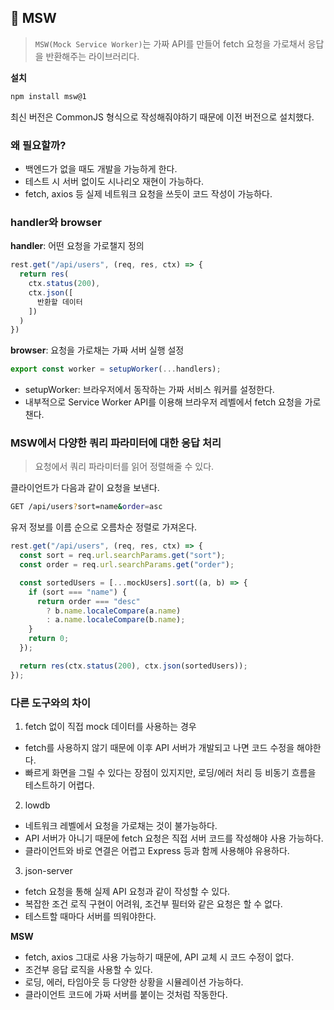 ## 🛜 MSW
> `MSW(Mock Service Worker)`는 가짜 API를 만들어 fetch 요청을 가로채서 응답을 반환해주는 라이브러리다.

**설치**

``` bash
npm install msw@1
```
최신 버전은 CommonJS 형식으로 작성해줘야하기 때문에 이전 버전으로 설치했다.

### 왜 필요할까?
- 백엔드가 없을 때도 개발을 가능하게 한다.
- 테스트 시 서버 없이도 시나리오 재현이 가능하다.
- fetch, axios 등 실제 네트워크 요청을 쓰듯이 코드 작성이 가능하다.

### handler와 browser

**handler**: 어떤 요청을 가로챌지 정의
```ts
rest.get("/api/users", (req, res, ctx) => {
  return res(
    ctx.status(200),
    ctx.json([
      반환할 데이터
    ])
  )
})
```

**browser**: 요청을 가로채는 가짜 서버 실행 설정
```ts
export const worker = setupWorker(...handlers);
```

- setupWorker: 브라우저에서 동작하는 가짜 서비스 워커를 설정한다.
- 내부적으로 Service Worker API를 이용해 브라우저 레벨에서 fetch 요청을 가로챈다.

### MSW에서 다양한 쿼리 파라미터에 대한 응답 처리
> 요청에서 쿼리 파라미터를 읽어 정렬해줄 수 있다.

클라이언트가 다음과 같이 요청을 보낸다.

```bash
GET /api/users?sort=name&order=asc
```

유저 정보를 이름 순으로 오름차순 정렬로 가져온다.

```ts
rest.get("/api/users", (req, res, ctx) => {
  const sort = req.url.searchParams.get("sort");
  const order = req.url.searchParams.get("order");

  const sortedUsers = [...mockUsers].sort((a, b) => {
    if (sort === "name") {
      return order === "desc"
        ? b.name.localeCompare(a.name)
        : a.name.localeCompare(b.name);
    }
    return 0;
  });

  return res(ctx.status(200), ctx.json(sortedUsers));
});
```

### 다른 도구와의 차이

1. fetch 없이 직접 mock 데이터를 사용하는 경우
- fetch를 사용하지 않기 때문에 이후 API 서버가 개발되고 나면 코드 수정을 해야한다.
- 빠르게 화면을 그릴 수 있다는 장점이 있지지만, 로딩/에러 처리 등 비동기 흐름을 테스트하기 어렵다.

2. lowdb
- 네트워크 레벨에서 요청을 가로채는 것이 불가능하다.
- API 서버가 아니기 때문에 fetch 요청은 직접 서버 코드를 작성해야 사용 가능하다.
- 클라이언트와 바로 연결은 어렵고 Express 등과 함께 사용해야 유용하다.

3. json-server
- fetch 요청을 통해 실제 API 요청과 같이 작성할 수 있다.
- 복잡한 조건 로직 구현이 어려워, 조건부 필터와 같은 요청은 할 수 없다.
- 테스트할 때마다 서버를 띄워야한다.

**MSW**
- fetch, axios 그대로 사용 가능하기 때문에, API 교체 시 코드 수정이 없다.
- 조건부 응답 로직을 사용할 수 있다.
- 로딩, 에러, 타임아웃 등 다양한 상황을 시뮬레이션 가능하다.
- 클라이언트 코드에 가짜 서버를 붙이는 것처럼 작동한다.
